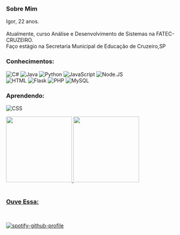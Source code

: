 
<h3> Sobre Mim</h3>
<div class = "idade">
Igor, 22 anos.       
</div><br>
Atualmente, curso Análise e Desenvolvimento de Sistemas na FATEC-CRUZEIRO.<br>
Faço estágio na Secretaria Municipal de Educação de Cruzeiro,SP

<h3>Conhecimentos:</h3>

![C#](https://img.shields.io/badge/C%23-black?style=for-the-badge&logo=c-sharp)
![Java](https://img.shields.io/badge/Java-black?style=for-the-badge&logo=java)
![Python](https://img.shields.io/badge/Python-black?style=for-the-badge&logo=python)
![JavaScript](https://img.shields.io/badge/JavaScript-black?style=for-the-badge&logo=javascript)
![Node.JS](https://img.shields.io/badge/NodeJS-black?style=for-the-badge&logo=nodedotjs&logoColor=green)<br>
![HTML](https://img.shields.io/badge/HTML5-black?style=for-the-badge&logo=html5&logoColor=orange)
![Flask](https://img.shields.io/badge/Flask-black?style=for-the-badge&logo=flask&logoColor=green)
![PHP](https://img.shields.io/badge/PHP-black?style=for-the-badge&logo=php&logoColor=blue)
![MySQL](https://img.shields.io/badge/MySQL-black?style=for-the-badge&logo=mysql&logoColor=white)


    
          

<h3>Aprendendo:</h3>


![CSS](https://img.shields.io/badge/CSS-black?style=for-the-badge&logo=css3&logoColor=purple)

          
          
          

<div>
<a href="https://github.com/Igao2">
<img height="180em" src="https://github-readme-stats-sigma-five.vercel.app/api?username=Igao2&show_icons=true&theme=dark&include_all_commits=true&count_private=true">
<img height="180em" src="https://github-readme-stats-sigma-five.vercel.app/api/top-langs/?username=Igao2&layout=compact&theme=dark">
</div>
</div>

<br>
<h3>Ouve Essa: </h3>
<br>
<div>

[![spotify-github-profile](https://spotify-github-profile.vercel.app/api/view?uid=21kuzk763oikfp25wjseag2wi&cover_image=false&theme=default&show_offline=false&background_color=000000&interchange=false&bar_color=53b14f&bar_color_cover=false)](https://spotify-github-profile.vercel.app/api/view?uid=21kuzk763oikfp25wjseag2wi&redirect=true)
</div>





